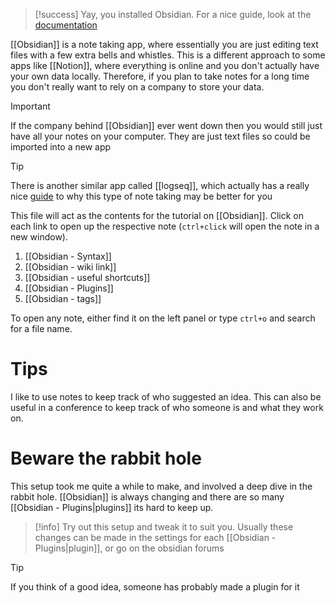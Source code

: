 > [!success] 
>  Yay, you installed Obsidian. For a nice guide, look at the [documentation](https://help.obsidian.md/Obsidian/Index)

[[Obsidian]] is a note taking app, where essentially you are just editing text files with a few extra bells and whistles. This is a different approach to some apps like [[Notion]], where everything is online and you don't actually have your own data locally. Therefore, if you plan to take notes for a long time you don't really want to rely on a company to store your data.

> [!important] 
> If the company behind [[Obsidian]] ever went down then you would still just have all your notes on your computer. They are just text files so could be imported into a new app

> [!tip] 
> There is another similar app called [[logseq]], which actually has a really nice [guide](https://docs.logseq.com/#/page/start%20here) to why this type of note taking may be better for you


This file will act as the contents for the tutorial on [[Obsidian]]. Click on each link to open up the respective note (`ctrl+click` will open the note in a new window).


1. [[Obsidian - Syntax]]
2. [[Obsidian - wiki link]]
3. [[Obsidian - useful shortcuts]]
4. [[Obsidian - Plugins]]
5. [[Obsidian - tags]]

To open any note, either find it on the left panel or type `ctrl+o` and search for a file name.

# Tips

I like to use notes to keep track of who suggested an idea. This can also be useful in a conference to keep track of who someone is and what they work on.

# Beware the rabbit hole

This setup took me quite a while to make, and involved a deep dive in the rabbit hole. [[Obsidian]] is always changing and there are so many [[Obsidian - Plugins|plugins]] its hard to keep up.

> [!info] 
> Try out this setup and tweak it to suit you. Usually these changes can be made in the settings for each [[Obsidian - Plugins|plugin]], or go on the obsidian forums

> [!tip] 
> If you think of a good idea, someone has probably made a plugin for it

